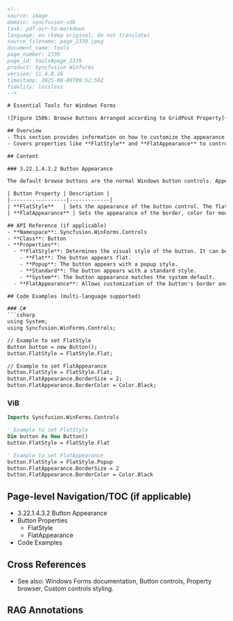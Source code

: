 ```html
<!--
source: image
domain: syncfusion-sdk
task: pdf-ocr-to-markdown
language: en (keep original; do not translate)
source_filename: page_2339.jpeg
document_name: tools
page_number: 2339
page_id: tools#page_2339
product: Syncfusion Winforms
version: 11.4.0.26
timestamp: 2025-08-09T09:52:59Z
fidelity: lossless
-->

# Essential Tools for Windows Forms

![Figure 1506: Browse Buttons Arranged according to GridPosX Property](https://example.com/image_placeholder)

## Overview
- This section provides information on how to customize the appearance of browse buttons in Windows Forms using specific properties.
- Covers properties like **FlatStyle** and **FlatAppearance** to control the visual style of buttons.

## Content

### 3.22.1.4.3.2 Button Appearance

The default browse buttons are the normal Windows button controls. Appearance of the buttons can be controlled using the properties available. Some appearance properties are listed below.

| Button Property | Description |
|------------------|-------------|
| **FlatStyle**   | Sets the appearance of the button control. The flat style are:<br>- Flat,<br>- Popup,<br>- Standard and<br>- System. |
| **FlatAppearance** | Sets the appearance of the border, color for mouse state and check state. This setting will be effective only when **FlatStyle** is set to Flat. |

## API Reference (if applicable)
- **Namespace**: Syncfusion.WinForms.Controls
- **Class**: Button
- **Properties**:
  - **FlatStyle**: Determines the visual style of the button. It can be one of the following:
    - **Flat**: The button appears flat.
    - **Popup**: The button appears with a popup style.
    - **Standard**: The button appears with a standard style.
    - **System**: The button appearance matches the system default.
  - **FlatAppearance**: Allows customization of the button's border and color for different states.

## Code Examples (multi-language supported)

### C#
```csharp
using System;
using Syncfusion.WinForms.Controls;

// Example to set FlatStyle
Button button = new Button();
button.FlatStyle = FlatStyle.Flat;

// Example to set FlatAppearance
button.FlatStyle = FlatStyle.Flat;
button.FlatAppearance.BorderSize = 2;
button.FlatAppearance.BorderColor = Color.Black;
```

### ViB
```vb
Imports Syncfusion.WinForms.Controls

' Example to set FlatStyle
Dim button As New Button()
button.FlatStyle = FlatStyle.Flat

' Example to set FlatAppearance
button.FlatStyle = FlatStyle.Popup
button.FlatAppearance.BorderSize = 2
button.FlatAppearance.BorderColor = Color.Black
```

## Page-level Navigation/TOC (if applicable)
- 3.22.1.4.3.2 Button Appearance
- Button Properties
  - FlatStyle
  - FlatAppearance
- Code Examples

## Cross References
- See also: Windows Forms documentation, Button controls, Property browser, Custom controls styling.

## RAG Annotations
<!-- tags: [product, windowsforms, button, flatstyle, flatappearance, winformscontrols] keywords: [windowsforms, buttoncontrols, flatstyle, flatappearance] -->
```